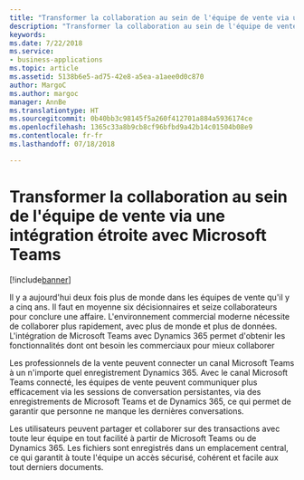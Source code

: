```yaml
---
title: "Transformer la collaboration au sein de l'équipe de vente via une intégration étroite avec Microsoft Teams"
description: "Transformer la collaboration au sein de l'équipe de vente via une intégration étroite avec Microsoft Teams"
keywords: 
ms.date: 7/22/2018
ms.service:
- business-applications
ms.topic: article
ms.assetid: 5138b6e5-ad75-42e8-a5ea-a1aee0d0c870
author: MargoC
ms.author: margoc
manager: AnnBe
ms.translationtype: HT
ms.sourcegitcommit: 0b40bb3c98145f5a260f412701a884a5936174ce
ms.openlocfilehash: 1365c33a8b9cb8cf96bfbd9a42b14c01504b08e9
ms.contentlocale: fr-fr
ms.lasthandoff: 07/18/2018

---
```


# <a name="transform-sales-team-collaboration-through-tight-integration-with-microsoft-teams"></a>Transformer la collaboration au sein de l'équipe de vente via une intégration étroite avec Microsoft Teams


[!include[banner](../../includes/banner.md)]

Il y a aujourd'hui deux fois plus de monde dans les équipes de vente qu'il y a cinq ans. Il faut en moyenne six décisionnaires et seize collaborateurs pour conclure une affaire. L'environnement commercial moderne nécessite de collaborer plus rapidement, avec plus de monde et plus de données. L'intégration de Microsoft Teams avec Dynamics 365 permet d'obtenir les fonctionnalités dont ont besoin les commerciaux pour mieux collaborer
 
Les professionnels de la vente peuvent connecter un canal Microsoft Teams à un n'importe quel enregistrement Dynamics 365. Avec le canal Microsoft Teams connecté, les équipes de vente peuvent communiquer plus efficacement via les sessions de conversation persistantes, via des enregistrements de Microsoft Teams et de Dynamics 365, ce qui permet de garantir que personne ne manque les dernières conversations. 
 
Les utilisateurs peuvent partager et collaborer sur des transactions avec toute leur équipe en tout facilité à partir de Microsoft Teams ou de Dynamics 365. Les fichiers sont enregistrés dans un emplacement central, ce qui garantit à toute l'équipe un accès sécurisé, cohérent et facile aux tout derniers documents. 


